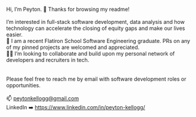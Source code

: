 Hi, I’m Peyton. 👋 Thanks for browsing my readme!
<br>
<br>
I’m interested in full-stack software development, data analysis and how technology can accelerate the closing of equity gaps and make our lives easier.
<br>
🌱 I am a recent Flatiron School Software Engineering graduate. PRs on any of my pinned projects are welcomed and appreciated.
<br>
:technologist: I’m looking to collaborate and build upon my personal network of developers and recruiters in tech.
<br>
<br>
<br>
Please feel free to reach me by email with software development roles or opportunities.
<br>
<br>
📫 peytonkellogg@gmail.com
<br>
LinkedIn :arrow_right: https://www.linkedin.com/in/peyton-kellogg/
